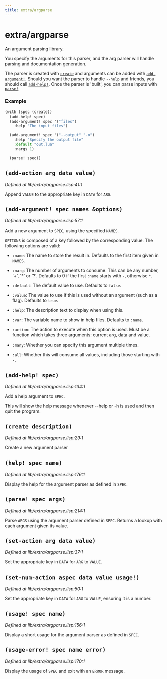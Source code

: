 ```yaml
---
title: extra/argparse
---
```

# extra/argparse
An argument parsing library.

You specify the arguments for this parser, and the arg parser will
handle parsing and documentation generation.

The parser is created with [`create`](lib.extra.argparse.md#create-description) and arguments can be added with
[`add-argument!`](lib.extra.argparse.md#add-argument-spec-names-options). Should you want the parser to handle `--help` and
friends, you should call [`add-help!`](lib.extra.argparse.md#add-help-spec). Once the parser is 'built', you
can parse inputs with [`parse!`](lib.extra.argparse.md#parse-spec-args)

### Example
```cl
(with (spec (create))
  (add-help! spec)
  (add-argument! spec '("files")
    :help "The input files")

  (add-argument! spec '("--output" "-o")
    :help "Specify the output file"
    :default "out.lua"
    :nargs 1)

  (parse! spec))
```

## `(add-action arg data value)`
*Defined at lib/extra/argparse.lisp:41:1*

Append `VALUE` to the appropriate key in `DATA` for `ARG`.

## `(add-argument! spec names &options)`
*Defined at lib/extra/argparse.lisp:57:1*

Add a new argument to `SPEC`, using the specified `NAMES`.

`OPTIONS` is composed of a key followed by the corresponding value. The
following options are valid:

 - `:name`: The name to store the result in. Defaults to the first
   item given in `NAMES`.

 - `:narg`: The number of arguments to consume. This can be any
   number, '+', '*' or '?'. Defaults to 0 if the first `:name` starts
   with `-`, otherwise `*`.
 - `:default`: The default value to use. Defaults to `false`.
 - `:value`: The value to use if this is used without an
   argument (such as a flag). Defaults to `true`.
 - `:help`: The description text to display when using this.
 - `:var`: The variable name to show in help files. Defaults to
   `:name`.
 - `:action`: The action to execute when this option is used. Must be
   a function which takes three arguments: current arg, data and
   value.
 - `:many`: Whether you can specify this argument multiple times.
 - `:all`: Whether this will consume all values, including those
   starting with `-`.

## `(add-help! spec)`
*Defined at lib/extra/argparse.lisp:134:1*

Add a help argument to `SPEC`.

This will show the help message whenever --help or -h is used and
then quit the program.

## `(create description)`
*Defined at lib/extra/argparse.lisp:29:1*

Create a new argument parser

## `(help! spec name)`
*Defined at lib/extra/argparse.lisp:176:1*

Display the help for the argument parser as defined in `SPEC`.

## `(parse! spec args)`
*Defined at lib/extra/argparse.lisp:214:1*

Parse `ARGS` using the argument parser defined in `SPEC`. Returns a
lookup with each argument given its value.

## `(set-action arg data value)`
*Defined at lib/extra/argparse.lisp:37:1*

Set the appropriate key in `DATA` for `ARG` to `VALUE`.

## `(set-num-action aspec data value usage!)`
*Defined at lib/extra/argparse.lisp:50:1*

Set the appropriate key in `DATA` for `ARG` to `VALUE`, ensuring it is a number.

## `(usage! spec name)`
*Defined at lib/extra/argparse.lisp:156:1*

Display a short usage for the argument parser as defined in `SPEC`.

## `(usage-error! spec name error)`
*Defined at lib/extra/argparse.lisp:170:1*

Display the usage of `SPEC` and exit with an `ERROR` message.

